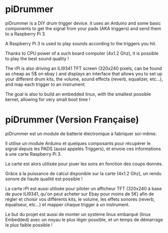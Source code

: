 # piDrummer

piDrummer is a DIY drum trigger device. it uses an Arduino and some basic components to get the signal from your pads (AKA triggers) and send them to a Raspberry Pi 3.

A Raspberry Pi 3 is used to play sounds according to the triggers you hit. 

Thanks to CPU power of a such board computer (4x1.2 Ghz), it is possible to play the best sound quality !

The rPi is also driving an ILI9341 TFT screen (320x240 pixels, can be found as cheap as 5$ on ebay ) and displays an interface that allows you to set up your different drum kits, the volume, sound effects (reverb, equalizer, etc...), and map each trigger to an instrument.

The goal is also to build an embedded linux, with the smallest possible kernel, allowing for very small boot time !

# piDrummer (Version Française)

piDrummer est un module de batterie électronique à fabriquer soi-même.

Il utilise un module Arduino et quelques composants pour récupérer le signal depuis les PADS (aussi appelés Triggers), et envoie ces informations à une carte Raspberry Pi 3.

La carte est alors utilisée pour jouer les sons en fonction des coups donnés.

Grâce à la puissance de calcul disponible sur la carte (4x1.2 Ghz), un rendu sonore de haute qualité est possible !

La carte rPi est aussi utilisée pour piloter un afficheur TFT (320x240 à base de puce ILI9341, qu'on peut acheter sur Ebay pour moins de 5€) afin de régler et choisir vos différents kits, le volume, les effets sonores (reverb, équaliseur, etc...) et mapper chaque trigger à un instrument.

Le but du projet est aussi de monter un système linux embarqué (linux Embedded) avec un noyau le plus léger possible, et un temps de démarrage le plus faible possible !
